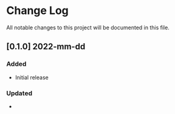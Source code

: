 # Change Log
All notable changes to this project will be documented in this file.

## [0.1.0] 2022-mm-dd
### Added
- Initial release
### Updated
-
